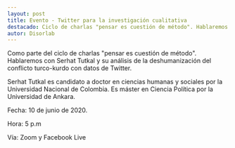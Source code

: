 ```yaml
---
layout: post
title: Evento - Twitter para la investigación cualitativa
destacado: Ciclo de charlas "pensar es cuestión de método". Hablaremos con Serhat Tutkal y su análisis de la deshumanización del conflicto turco-kurdo con datos de Twitter.
autor: Disorlab
--- 
```

Como parte del ciclo de charlas "pensar es cuestión de método". Hablaremos con Serhat Tutkal y su análisis de la deshumanización del conflicto turco-kurdo con datos de Twitter.

Serhat Tutkal es candidato a doctor en ciencias humanas y sociales por la Universidad Nacional de Colombia. Es máster en Ciencia Política por la Universidad de Ankara.

Fecha: 10 de junio de 2020.

Hora: 5 p.m

Vía: Zoom y Facebook Live
